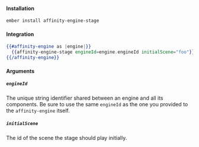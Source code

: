 #### Installation

```bash
ember install affinity-engine-stage
```

#### Integration

```hbs
{{#affinity-engine as |engine|}}
  {{affinity-engine-stage engineId=engine.engineId initialScene="foo"}}
{{/affinity-engine}}
```

#### Arguments

##### `engineId`

The unique string identifier shared between an engine and all its components. Be sure to use the same `engineId` as the one you provided to the `affinity-engine` itself.

##### `initialScene`

The id of the scene the stage should play initially.

